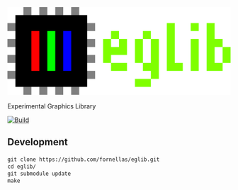 ![eglib](./docs/_static/logo.png)

Experimental Graphics Library

[![Build](https://github.com/fornellas/eglib/workflows/build/badge.svg?branch=master)](https://github.com/fornellas/eglib/actions?query=workflow%3Abuild+branch%3Amaster)

## Development

```
git clone https://github.com/fornellas/eglib.git
cd eglib/
git submodule update
make
```